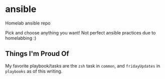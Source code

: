# ansible
Homelab ansible repo

Pick and choose anything you want!
Not perfect ansible practices due to homelabbing :)

## Things I'm Proud Of
My favorite playbook/tasks are the `zsh` task in `common`, and `fridayUpdates` in `playbooks` as of this writing.
